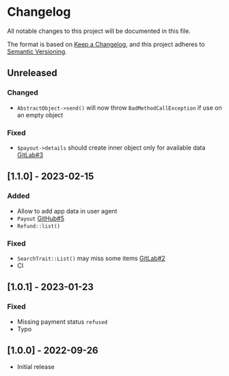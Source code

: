 # Changelog
All notable changes to this project will be documented in this file.

The format is based on [Keep a Changelog](https://keepachangelog.com/en/1.0.0/),
and this project adheres to [Semantic Versioning](https://semver.org/spec/v2.0.0.html).

## Unreleased

### Changed
- `AbstractObject->send()` will now throw `BadMethodCallException` if use on an empty object

### Fixed
- `$payout->details` should create inner object only for available data [GitLab#3](https://gitlab.com/wearestancer/library/lib-php/-/issues/3)


## [1.1.0] - 2023-02-15

### Added
- Allow to add app data in user agent
- `Payout` [GitHub#5](https://github.com/wearestancer/lib-php/issues/5)
- `Refund::list()`

### Fixed
- `SearchTrait::List()` may miss some items [GitLab#2](https://gitlab.com/wearestancer/library/lib-php/-/issues/2)
- CI


## [1.0.1] - 2023-01-23

### Fixed
- Missing payment status `refused`
- Typo


## [1.0.0] - 2022-09-26
- Initial release
